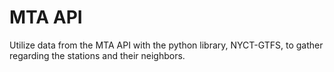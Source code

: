 # MTA API

Utilize data from the MTA API with the python library, NYCT-GTFS, to gather regarding the stations and their neighbors. 

